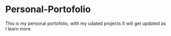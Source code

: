 # Personal-Portofolio
This is my personal portofolio, with my udated projects
It will get updated as I learn more
